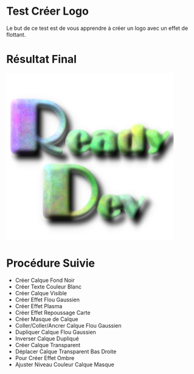 # Test Créer Logo 

Le but de ce test est de vous apprendre à créer un logo avec un effet de flottant.  

# Résultat Final

![Logo.png](https://raw.githubusercontent.com/gkesse/ReadyGimp/master/Logo/Logo.png)

# Procédure Suivie

* Créer Calque Fond Noir
* Créer Texte Couleur Blanc
* Créer Calque Visible
* Créer Effet Flou Gaussien
* Créer Effet Plasma
* Créer Effet Repoussage Carte
* Créer Masque de Calque
* Coller/Coller/Ancrer Calque Flou Gaussien
* Dupliquer Calque Flou Gaussien
* Inverser Calque Dupliqué
* Créer Calque Transparent
* Déplacer Calque Transparent Bas Droite
* Pour Créer Effet Ombre
* Ajuster Niveau Couleur Calque Masque
